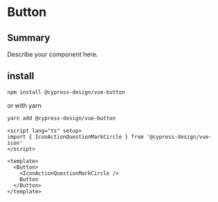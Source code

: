 # Button

## Summary

Describe your component here.

## install

```bash
npm install @cypress-design/vue-button
```

or with yarn

```bash
yarn add @cypress-design/vue-button
```

```vue live
<script lang="ts" setup>
import { IconActionQuestionMarkCircle } from '@cypress-design/vue-icon'
</script>

<template>
  <Button>
    <IconActionQuestionMarkCircle />
    Button
  </Button>
</template>
```
